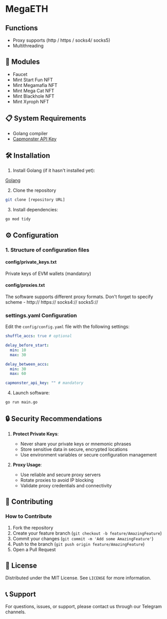 # MegaETH

## Functions
* Proxy supports (http / https / socks4/ socks5)
* Multithreading

## 🤖 Modules
- Faucet
- Mint Start Fun NFT
- Mint Megamafia NFT
- Mint Mega Cat NFT
- Mint Blackhole NFT
- Mint Xyroph NFT

## 📋 System Requirements

- Golang compiler
- [Capmonster API Key](https://capmonster.cloud/en)

## 🛠️ Installation

1. Install Golang (if it hasn't installed yet):

[Golang](https://go.dev/dl/)

2. Clone the repository
```bash
git clone [repository URL]
```

3. Install dependencies:
```bash
go mod tidy
```

## ⚙️ Configuration

### 1. Structure of configuration files

#### config/private_keys.txt
Private keys of EVM wallets (mandatory)

#### config/proxies.txt
The software supports different proxy formats. Don't forget to specify scheme - http:// https:// socks4:// socks5://

### settings.yaml Configuration

Edit the `config/config.yaml` file with the following settings:

```yaml
shuffle_accs: true # optional

delay_before_start:
  min: 10
  max: 30

delay_between_accs:
  min: 30
  max: 60

capmonster_api_key: "" # mandatory
```

4. Launch software:
```bash
go run main.go
```

## 🔒 Security Recommendations

1. **Protect Private Keys**: 
   - Never share your private keys or mnemonic phrases
   - Store sensitive data in secure, encrypted locations
   - Use environment variables or secure configuration management

2. **Proxy Usage**:
   - Use reliable and secure proxy servers
   - Rotate proxies to avoid IP blocking
   - Validate proxy credentials and connectivity

## 🤝 Contributing

### How to Contribute

1. Fork the repository
2. Create your feature branch (`git checkout -b feature/AmazingFeature`)
3. Commit your changes (`git commit -m 'Add some AmazingFeature'`)
4. Push to the branch (`git push origin feature/AmazingFeature`)
5. Open a Pull Request

## 📜 License

Distributed under the MIT License. See `LICENSE` for more information.

## 📞 Support

For questions, issues, or support, please contact us through our Telegram channels.
